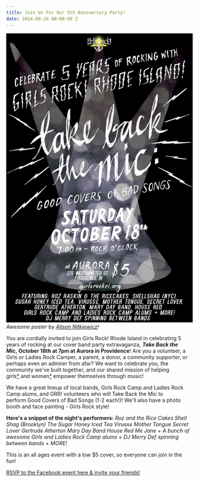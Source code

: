 ```yaml
---
title: Join Us For Our 5th Anniversary Party!
date: 2014-09-26 00:00:00 Z
---
```


[![take back the mic_poster](images/take-back-the-mic_poster.jpg)](http://girlsrockri.org/wp-content/uploads/2014/09/take-back-the-mic_poster.jpg) _Awesome poster by [Alison Nitkiewicz](http://www.alisonnitkiewicz.com/)!_

You are cordially invited to join Girls Rock! Rhode Island in celebrating 5 years of rocking at our cover band party extravaganza, **_Take Back the Mic_, October 18th at 7pm at Aurora in Providence**! Are you a volunteer, a Girls or Ladies Rock Camper, a parent, a donor, a community supporter, or perhaps even an admirer from afar? We want to celebrate you, the community we've built together, and our shared mission of helping girls[\*](http://girlsrockri.us7.list-manage.com/track/click?u=9bc0ccfa28d3393612bd3e2a1&id=a296a40b04&e=fe573302e8) and women[\*](http://girlsrockri.us7.list-manage.com/track/click?u=9bc0ccfa28d3393612bd3e2a1&id=7961feb1bb&e=fe573302e8) empower themselves through music!

We have a great lineup of local bands, Girls Rock Camp and Ladies Rock Camp alums, and GRR! volunteers who will Take Back the Mic to perform Good Covers of Bad Songs (1-2 each!)! We'll also have a photo booth and face painting - Girls Rock style!

**Here's a snippet of the night's performers:** _Roz and the Rice Cakes Shell Shag (Brooklyn) The Sugar Honey Iced Tea Virusse Mother Tongue Secret Lover Gertrude Atherton Mary Day Band House Red Me Jane + A bunch of awesome Girls and Ladies Rock Camp alums + DJ Merry Def spinning between bands + MORE!_

This is an all ages event with a low $5 cover, so everyone can join in the fun!

[RSVP to the Facebook event here & invite your friends!](http://girlsrockri.us7.list-manage.com/track/click?u=9bc0ccfa28d3393612bd3e2a1&id=df9de66a26&e=fe573302e8)
